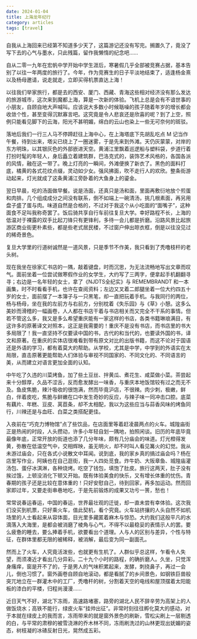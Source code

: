 ```yaml
---
date: 2024-01-04
title: 上海龙年纪行
category: articles
tags: [travel]
---
```



自我从上海回来已经第不知道多少天了，这篇游记还没有写完。搁置久了，竟没了写下去的心气与墨水，只此残篇，留作我懒惰的纪念吧……

自从二零一九年在宏帆中学开始中学生涯后，寒暑假几乎全部被竞赛占据，基本告别了以往一年两度的旅行了。今年，作为竞赛生的日子平淡地结束了，适逢杨金熹以及杨母邀请，说走就走，立即买得机票直达上海！

以往我们举家旅行，都是去的西安、厦门、西藏、青海这些相对经济没有那么发达的旅游城市，这次来到魔都上海，算是一次新的体验。飞机上总是会有不谙世事的小朋友，自顾自地大声喊叫。应该说大多数小时候聒噪的孩子随着年岁的增长都会收敛个性，甚至变得沉默寡言吧。这究竟是令人悲哀还是欣喜的呢？到了上空，照例只能看见脚下的云海，阳光不甚明媚，绵白的云山也染上一些无可奈何的斑驳。

落地后我们一行三人马不停蹄赶往上海中心，在上海塔底下先胡乱吃点 M 记当作午餐，待到出来，塔尖已绕上了一圈迷雾，于是先来到外滩。天仍灰蒙蒙，对岸的东方明珠，以其银灰色的外部嵌进天空。黄浦江里飘着巡逻船与塑料袋，步道行着打扮时髦的年轻人，身后矗立着建筑群，巴洛克式的，装饰艺术风格的，各国各派的风情，融在这一带了。晚上灯亮的一瞬间，外滩便换了新衣了。黑色的面料打底，橘黄的各式花纹点缀，灵动如少女。强风拂面，吹不走行人的欢欣。整条街游动起来，灯光就成了这条黄浦江旁卧着的大鱼身上的鎏金。

翌日早晨，吃的汤面做早餐。说是汤面，还真只是汤和面，里面再敷衍地放个煎蛋和肉排。几个组成成分之间没有联系，倒不如端上一碗清汤，挑几根素面，再另用盘子盛了蛋与肉。味道自然是合格的，不过对于我这个从小吃面的“面嘴子”，这种面食不足叫我称奇罢了。饭后骑共享自行车前往复旦大学。幸好路程不长，上海的低温对于裸露的双手比起刀锋只有更锋利，多待一会儿都是折磨。沿路风景比起旅游区商业街更朴素些，都是些老式居民楼，不过窗户伸出晾衣框，倒是以往没见过的稀奇景色。

复旦大学里的行道树诚然是一道风景，只是季节不作美，我只看到了秃噜枝杆的老头树。

现在我坐在徐家汇书店的一隅，敲着键盘，时而沉思，为无法流畅地写出文章而叹气。面前坐着一位尝试做寒假作业的女学生，大约写了三两字，便拿起手机翻翻寻寻；右边是一名年轻的女士，拿了《NJDTS全纪实》与 REMEMBRANDT 和一本画集，时不时看看手机，也许在查阅资料；左边又叉着二郎腿坐着一位大约四五十岁的女士，面前摆了一本簿子与一只黑笔，却一直把玩着手机。与我同行的两位，杨与杨母，坐在我的左前方与右前方，分别枕着《失乐园》与《草》小憩。这多么美妙而滑稽的一幅画卷，人人都在书店干着与书店相关而又完全不干系的事情。但若不管这么多，我又是多么希望重庆能有一家这样的书店，各类书籍琳琅满目，有这许多的原著译文对照本，这正是我需要的！重庆不是没有书店，而书店里的书大多局限了！我一直坚持不仅要读中国的书，古代的和当代的，也要读外国的书，译文和原著。在重庆的实体店很难看到带有原文对比的出版书籍，而这不论对于国语还是外语的学习，都有着莫大的帮助。从学校，尤其是中学，中学到的外语实在太局限，直击原著更能帮助人们体验与审视不同国家的、不同文化的、不同语言的美，从而建立对语言更加全面的认知。

中午吃了久违的川菜烤鱼，加了些土豆丝、拌黄瓜、煮花生、咸菜做小菜。茶尝起来十分醇厚，久品不涩舌，反而愈发酵出一味香，与重庆本地饭馆较有过之而无不及。鱼皮焦脆，辣汁吸收的很饱满，然而毕竟沪店，不很辣。肉少刺，极嫩，鲜白，伴着皮吃，焦脆与鲜嫩在口中发生奇妙的反应，与辣子味一同冲击口腔。底菜有藕片、年糕、豆皮、莴苣条，却不太相配，我以为这些应当与蒜香风味的烤鱼同行，川辣还是与血旺、白菜之类搭配更佳。

入夜前在“巧克力博物馆”点了些饮品，在店面里等着赶凌晨两点的火车。城隍庙街正是热闹的时段，人头攒动，许多小年轻自划一隅地，拍照闲谈。旧历的年底毕竟最像年底，正常开放的街道也添了几分年味，颇有几分庙会的味道。灯光橙得发黄，弥散在低温空气中，交相辉映，虽无明火，却不时叫人看见篝火的幻觉。我从未游过庙会，只在各式小说散文中耳闻。说到底，我的家乡真的搞过庙会吗？杨在店里写作业，阿姨也在自己逛街，我一人四处觅食。炸牛奶、大阪章鱼、城隍庙灌汤包、蛋仔冰淇淋，各种烧烤。吃空了钱包，填饱了肚皮。旅行这两天，肚子没有挨过饿，上顿没消化下顿又开始。既有体验美食的快乐，又有增长体重的忧伤。青春期的孩子还是比较在意体重的！只好安慰自己，待到回家，再多加运动。然而回家即过年，又要走街串巷地吃，于是先前锻炼的成果又功亏一篑，愁也！

常常说春运春运，中国的春运，世界最壮观的迁徙，却一直未尝有幸体验。这次我们没买到机票，只好乘火车，值此契机，看个究竟。火车站挤攘的人头自然不如机场里的人士看起来从容体面，目光里多藏匿着麻木与惊恐。大约我们这般平凡的水滴落入大海里，是都会被消磨了棱角与心气，不得不以最稳妥的表情示人的罢。要么疲惫的睡去，要么捧着手机，欲要看出个道理。人与人的区别与差异，个性与特征，在群体里都无限的被稀释，被消解，最后变为同一副面孔。

然而上了火车，人究竟活泼些，也就更有生机了。人群似乎总这样，乍看令人失望，而须凑近才看出几分异彩。二十九个小时的路程，的确折磨人。久坐，只觉浑身瘙痒，窗是开不了的，于是男人的气味积累起来，发酵，刺挠鼻子，再过一会儿，倒也习惯了。窗外画卷自顾自地滚动，都是看腻了的乡间景色，如钢铁巨兽般突兀地立在一群灌木中的工厂，秃噜杆的树，分割着天空的电线和屋顶摆着太阳能板的漆白的平楼，归程尚漫漫……

近日天气不好，湖北下冻雨，高速路堵塞，路旁的湖北人民不辞辛劳为高架上的人做饭烧水；高铁不能行，绿皮火车“挂帅出征”。非常时刻往往孵化莫大的感动，对于本就在绿皮上的我而言，冻雨带来的就是窗外景色的刷新，雪松尖刷上一层剔透的白，与平常的肃穆的被雪浇淋的乔木林不同，冻雨刷洗过的山林更现出妩媚的姿态，树枝凝的冰碴反射日光，晃然成五彩。
    